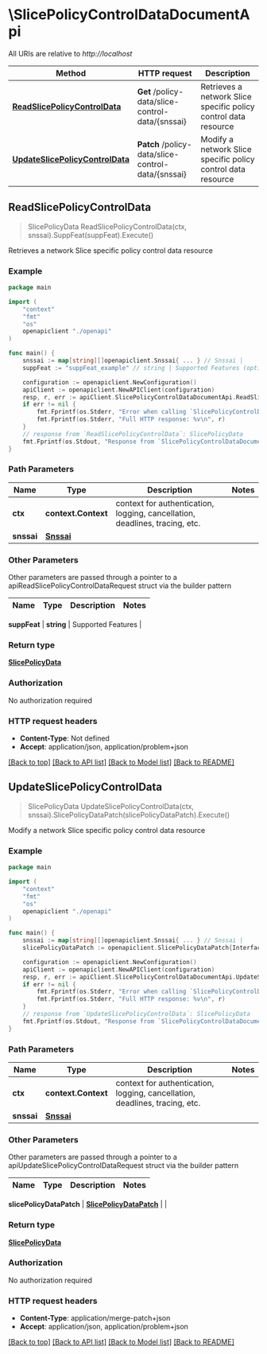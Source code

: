 # \SlicePolicyControlDataDocumentApi

All URIs are relative to *http://localhost*

Method | HTTP request | Description
------------- | ------------- | -------------
[**ReadSlicePolicyControlData**](SlicePolicyControlDataDocumentApi.md#ReadSlicePolicyControlData) | **Get** /policy-data/slice-control-data/{snssai} | Retrieves a network Slice specific policy control data resource
[**UpdateSlicePolicyControlData**](SlicePolicyControlDataDocumentApi.md#UpdateSlicePolicyControlData) | **Patch** /policy-data/slice-control-data/{snssai} | Modify a network Slice specific policy control data resource



## ReadSlicePolicyControlData

> SlicePolicyData ReadSlicePolicyControlData(ctx, snssai).SuppFeat(suppFeat).Execute()

Retrieves a network Slice specific policy control data resource

### Example

```go
package main

import (
    "context"
    "fmt"
    "os"
    openapiclient "./openapi"
)

func main() {
    snssai := map[string][]openapiclient.Snssai{ ... } // Snssai | 
    suppFeat := "suppFeat_example" // string | Supported Features (optional)

    configuration := openapiclient.NewConfiguration()
    apiClient := openapiclient.NewAPIClient(configuration)
    resp, r, err := apiClient.SlicePolicyControlDataDocumentApi.ReadSlicePolicyControlData(context.Background(), snssai).SuppFeat(suppFeat).Execute()
    if err != nil {
        fmt.Fprintf(os.Stderr, "Error when calling `SlicePolicyControlDataDocumentApi.ReadSlicePolicyControlData``: %v\n", err)
        fmt.Fprintf(os.Stderr, "Full HTTP response: %v\n", r)
    }
    // response from `ReadSlicePolicyControlData`: SlicePolicyData
    fmt.Fprintf(os.Stdout, "Response from `SlicePolicyControlDataDocumentApi.ReadSlicePolicyControlData`: %v\n", resp)
}
```

### Path Parameters


Name | Type | Description  | Notes
------------- | ------------- | ------------- | -------------
**ctx** | **context.Context** | context for authentication, logging, cancellation, deadlines, tracing, etc.
**snssai** | [**Snssai**](.md) |  | 

### Other Parameters

Other parameters are passed through a pointer to a apiReadSlicePolicyControlDataRequest struct via the builder pattern


Name | Type | Description  | Notes
------------- | ------------- | ------------- | -------------

 **suppFeat** | **string** | Supported Features | 

### Return type

[**SlicePolicyData**](SlicePolicyData.md)

### Authorization

No authorization required

### HTTP request headers

- **Content-Type**: Not defined
- **Accept**: application/json, application/problem+json

[[Back to top]](#) [[Back to API list]](../README.md#documentation-for-api-endpoints)
[[Back to Model list]](../README.md#documentation-for-models)
[[Back to README]](../README.md)


## UpdateSlicePolicyControlData

> SlicePolicyData UpdateSlicePolicyControlData(ctx, snssai).SlicePolicyDataPatch(slicePolicyDataPatch).Execute()

Modify a network Slice specific policy control data resource

### Example

```go
package main

import (
    "context"
    "fmt"
    "os"
    openapiclient "./openapi"
)

func main() {
    snssai := map[string][]openapiclient.Snssai{ ... } // Snssai | 
    slicePolicyDataPatch := openapiclient.SlicePolicyDataPatch{Interface{}: new(interface{})} // SlicePolicyDataPatch | 

    configuration := openapiclient.NewConfiguration()
    apiClient := openapiclient.NewAPIClient(configuration)
    resp, r, err := apiClient.SlicePolicyControlDataDocumentApi.UpdateSlicePolicyControlData(context.Background(), snssai).SlicePolicyDataPatch(slicePolicyDataPatch).Execute()
    if err != nil {
        fmt.Fprintf(os.Stderr, "Error when calling `SlicePolicyControlDataDocumentApi.UpdateSlicePolicyControlData``: %v\n", err)
        fmt.Fprintf(os.Stderr, "Full HTTP response: %v\n", r)
    }
    // response from `UpdateSlicePolicyControlData`: SlicePolicyData
    fmt.Fprintf(os.Stdout, "Response from `SlicePolicyControlDataDocumentApi.UpdateSlicePolicyControlData`: %v\n", resp)
}
```

### Path Parameters


Name | Type | Description  | Notes
------------- | ------------- | ------------- | -------------
**ctx** | **context.Context** | context for authentication, logging, cancellation, deadlines, tracing, etc.
**snssai** | [**Snssai**](.md) |  | 

### Other Parameters

Other parameters are passed through a pointer to a apiUpdateSlicePolicyControlDataRequest struct via the builder pattern


Name | Type | Description  | Notes
------------- | ------------- | ------------- | -------------

 **slicePolicyDataPatch** | [**SlicePolicyDataPatch**](SlicePolicyDataPatch.md) |  | 

### Return type

[**SlicePolicyData**](SlicePolicyData.md)

### Authorization

No authorization required

### HTTP request headers

- **Content-Type**: application/merge-patch+json
- **Accept**: application/json, application/problem+json

[[Back to top]](#) [[Back to API list]](../README.md#documentation-for-api-endpoints)
[[Back to Model list]](../README.md#documentation-for-models)
[[Back to README]](../README.md)

